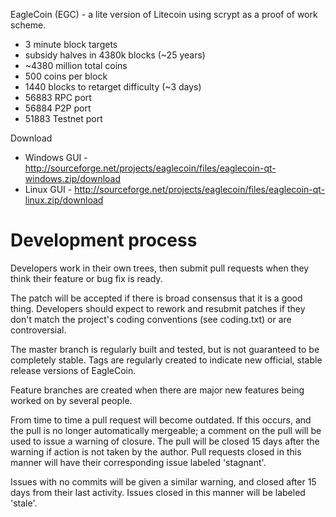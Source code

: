 EagleCoin (EGC) - a lite version of Litecoin using scrypt as a proof of work scheme.
 - 3 minute block targets
 - subsidy halves in 4380k blocks (~25 years)
 - ~4380 million total coins
 - 500 coins per block
 - 1440 blocks to retarget difficulty (~3 days)
 - 56883 RPC port
 - 56884 P2P port
 - 51883 Testnet port
 
Download

 - Windows GUI - http://sourceforge.net/projects/eaglecoin/files/eaglecoin-qt-windows.zip/download
 - Linux GUI - http://sourceforge.net/projects/eaglecoin/files/eaglecoin-qt-linux.zip/download

Development process
===================

Developers work in their own trees, then submit pull requests when
they think their feature or bug fix is ready.

The patch will be accepted if there is broad consensus that it is a
good thing.  Developers should expect to rework and resubmit patches
if they don't match the project's coding conventions (see coding.txt)
or are controversial.

The master branch is regularly built and tested, but is not guaranteed
to be completely stable. Tags are regularly created to indicate new
official, stable release versions of EagleCoin.

Feature branches are created when there are major new features being
worked on by several people.

From time to time a pull request will become outdated. If this occurs, and
the pull is no longer automatically mergeable; a comment on the pull will
be used to issue a warning of closure. The pull will be closed 15 days
after the warning if action is not taken by the author. Pull requests closed
in this manner will have their corresponding issue labeled 'stagnant'.

Issues with no commits will be given a similar warning, and closed after
15 days from their last activity. Issues closed in this manner will be 
labeled 'stale'.
